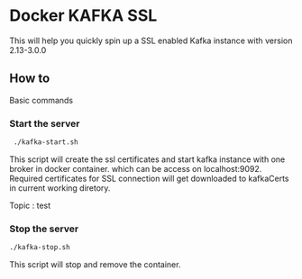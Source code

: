 # Docker KAFKA SSL

This will help you quickly spin up a SSL enabled Kafka instance with version 2.13-3.0.0

## How to

Basic commands

### Start the server

```bash
 ./kafka-start.sh
```

This script will create the ssl certificates and start kafka instance with one broker in docker container. which can be access on localhost:9092. 
Required certificates for SSL connection will get downloaded to kafkaCerts in current working diretory.

Topic : test

### Stop the server

```bash
./kafka-stop.sh
```

This script will stop and remove the container.